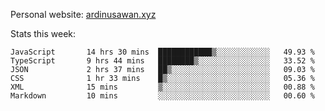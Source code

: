 Personal website: [ardinusawan.xyz](https://ardinusawan.xyz)

Stats this week:
<!--START_SECTION:waka-->

```text
JavaScript       14 hrs 30 mins  ████████████▒░░░░░░░░░░░░   49.93 %
TypeScript       9 hrs 44 mins   ████████▒░░░░░░░░░░░░░░░░   33.52 %
JSON             2 hrs 37 mins   ██▒░░░░░░░░░░░░░░░░░░░░░░   09.03 %
CSS              1 hr 33 mins    █▒░░░░░░░░░░░░░░░░░░░░░░░   05.36 %
XML              15 mins         ▒░░░░░░░░░░░░░░░░░░░░░░░░   00.88 %
Markdown         10 mins         ░░░░░░░░░░░░░░░░░░░░░░░░░   00.60 %
```

<!--END_SECTION:waka-->
